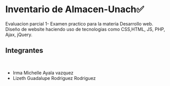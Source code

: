 <h1>Inventario de Almacen-Unach✅</h1>
Evaluacion parcial 1- Examen practico para la materia Desarrollo web.
Diseño de website haciendo uso de tecnologias como CSS,HTML, JS, PHP, Ajax, jQuery.
<br>
<h2>Integrantes</h2>
<br>
<ul>
  <li> Irma Michelle Ayala vazquez</li>
   <li>Lizeth Guadalupe Rodriguez Rodriguez </li>
</ul>

